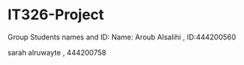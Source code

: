# IT326-Project
Group Students names and ID:
Name: Aroub Alsalihi , ID:444200560

sarah alruwayte , 444200758
